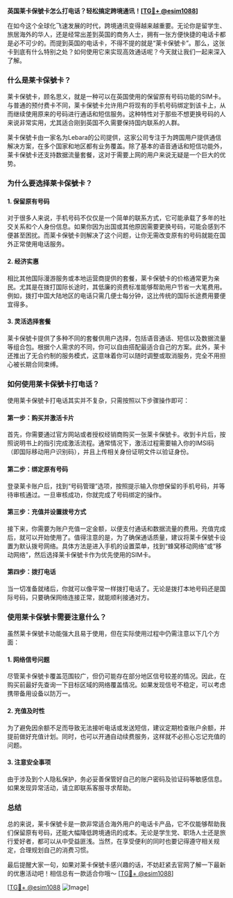 **英国莱卡保號卡怎么打电话？轻松搞定跨境通讯！[[TG💪+ @esim1088](https://t.me/s/esim1088)]**

在如今这个全球化飞速发展的时代，跨境通讯变得越来越重要。无论你是留学生、旅居海外的华人，还是经常出差到英国的商务人士，拥有一张方便快捷的电话卡都是必不可少的。而提到英国的电话卡，不得不提的就是“莱卡保號卡”。那么，这张卡到底有什么特别之处？如何使用它来实现高效通话呢？今天就让我们一起来深入了解。

### **什么是莱卡保號卡？**

莱卡保號卡，顾名思义，就是一种可以在英国使用的保留原有号码功能的SIM卡。与普通的预付费卡不同，莱卡保號卡允许用户将现有的手机号码绑定到该卡上，从而继续使用原来的号码进行通话和短信服务。这种特性对于那些不想更换号码的人来说非常实用，尤其适合刚到英国不久需要保持国内联系的人群。

莱卡保號卡由一家名为Lebara的公司提供，这家公司专注于为跨国用户提供通信解决方案，在多个国家和地区都有业务覆盖。除了基本的语音通话和短信功能外，莱卡保號卡还支持数据流量套餐，这对于需要上网的用户来说无疑是一个巨大的优势。

### **为什么要选择莱卡保號卡？**

#### **1. 保留原有号码**
对于很多人来说，手机号码不仅仅是一个简单的联系方式，它可能承载了多年的社交关系和个人身份信息。如果你因为出国或其他原因需要更换号码，可能会感到不便甚至困扰。而莱卡保號卡则解决了这个问题，让你无需改变原有的号码就能在国外正常使用电话服务。

#### **2. 经济实惠**
相比其他国际漫游服务或本地运营商提供的套餐，莱卡保號卡的价格通常更为亲民。尤其是在拨打国际长途时，其低廉的资费标准能够帮助用户节省一大笔费用。例如，拨打中国大陆地区的电话只需几便士每分钟，这比传统的国际长途费用要便宜得多。

#### **3. 灵活选择套餐**
莱卡保號卡提供了多种不同的套餐供用户选择，包括语音通话、短信以及数据流量等组合包。根据个人需求的不同，你可以自由搭配最适合自己的方案。此外，莱卡还推出了无合约制的服务模式，这意味着你可以随时调整或取消服务，完全不用担心被长期合同束缚。

### **如何使用莱卡保號卡打电话？**

使用莱卡保號卡打电话其实并不复杂，只需按照以下步骤操作即可：

#### **第一步：购买并激活卡片**
首先，你需要通过官方网站或者授权经销商购买一张莱卡保號卡。收到卡片后，按照说明书上的指引完成激活流程。通常情况下，激活过程需要输入你的IMSI码（即国际移动用户识别码），并且上传相关身份证明文件以验证身份。

#### **第二步：绑定原有号码**
登录莱卡账户后，找到“号码管理”选项，按照提示输入你想保留的手机号码，并等待审核通过。一旦审核成功，你就完成了号码绑定的操作。

#### **第三步：充值并设置拨号方式**
接下来，你需要为账户充值一定金额，以便支付通话和数据流量的费用。充值完成后，就可以开始使用了。值得注意的是，为了确保通话质量，建议将莱卡保號卡设置为默认拨号网络。具体方法是进入手机的设置菜单，找到“蜂窝移动网络”或“移动网络”，然后选择莱卡保號卡作为优先使用的SIM卡。

#### **第四步：拨打电话**
当一切准备就绪后，你就可以像平常一样拨打电话了。无论是拨打本地号码还是国际号码，只要确保网络连接正常，就能顺利接通对方。

### **使用莱卡保號卡需要注意什么？**

虽然莱卡保號卡功能强大且易于使用，但在实际使用过程中仍需注意以下几个方面：

#### **1. 网络信号问题**
尽管莱卡保號卡覆盖范围较广，但仍可能存在部分地区信号较差的情况。因此，在购买前最好先查询一下目标区域的网络覆盖情况。如果发现信号不稳定，可以考虑携带备用设备以防万一。

#### **2. 充值及时性**
为了避免因余额不足而导致无法接听电话或发送短信，建议定期检查账户余额，并提前做好充值计划。同时，也可以开通自动续费服务，这样就不必担心忘记充值的问题。

#### **3. 注意安全事项**
由于涉及到个人隐私保护，务必妥善保管好自己的账户密码及验证码等敏感信息。如果发现异常活动，请立即联系客服寻求帮助。

### **总结**

总的来说，莱卡保號卡是一款非常适合海外用户的电话卡产品，它不仅能够帮助我们保留原有号码，还能大幅降低跨境通讯的成本。无论是学生党、职场人士还是旅行爱好者，都可以从中受益匪浅。当然，在享受便利的同时也要记得遵守相关规定，合理规划自己的消费习惯。

最后提醒大家一句，如果对莱卡保號卡感兴趣的话，不妨赶紧去官网了解一下最新的优惠活动吧！相信总有一款适合你哦～ [[TG💪+ @esim1088](https://t.me/s/esim1088)] 

[[TG💪+ @esim1088](https://t.me/s/esim1088) ![Image](https://i.postimg.cc/4NQfJmqS/Snipaste-2025-05-13-00-14-12.png)]